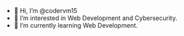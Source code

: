 - 👋 Hi, I’m @codervm15
- 👀 I’m interested in Web Development and Cybersecurity.
- 🌱 I’m currently learning Web Development.


